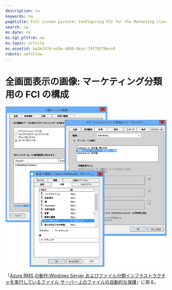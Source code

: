 ```yaml
---
description: na
keywords: na
pagetitle: Full screen picture: Configuring FCI for the Marketing classification
search: na
ms.date: na
ms.tgt_pltfrm: na
ms.topic: article
ms.assetid: ba3e247d-ea5e-4009-8eac-74f70270ece0
robots: nofollow
---
```

# 全画面表示の画像: マーケティング分類用の FCI の構成
![](../Image/AzRMS_ExampleFCI_Configuration.png)

「[Azure RMS の動作:Windows Server およびファイル分類インフラストラクチャを実行しているファイル サーバー上のファイルの自動的な保護](http://technet.microsoft.com/library/jj585026.aspx)」に戻る。

